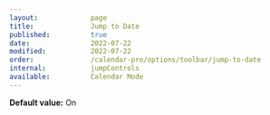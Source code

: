 ```yaml
---
layout:             page
title:              Jump to Date
published:          true
date:               2022-07-22
modified:           2022-07-22
order:              /calendar-pro/options/toolbar/jump-to-date
internal:           jumpControls
available:          Calendar Mode
---
```

**Default value:** On
